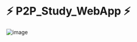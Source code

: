 # ⚡ P2P_Study_WebApp ⚡
![image](https://user-images.githubusercontent.com/43171508/80169325-1bb2ce80-8620-11ea-8e18-430f1fa844a3.png)
